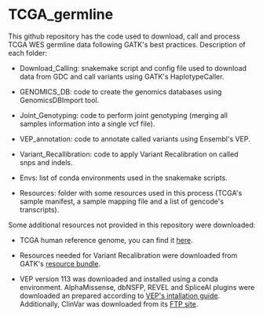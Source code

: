 # TCGA_germline

This github repository has the code used to download, call and process TCGA WES germline data following GATK's best practices. Description of each folder:

- Download_Calling: snakemake script and config file used to download data from GDC and call variants using GATK's HaplotypeCaller.

- GENOMICS_DB: code to create the genomics databases using GenomicsDBImport tool.

- Joint_Genotyping: code to perform joint genotyping (merging all samples information into a single vcf file).

- VEP_annotation: code to annotate called variants using Ensembl's VEP.

- Variant_Recallibration: code to apply Variant Recalibration on called snps and indels.

- Envs: list of conda environments used in the snakemake scripts.

- Resources: folder with some resources used in this process (TCGA's sample manifest, a sample mapping file and a list of gencode's transcripts).

Some additional resources not provided in this repository were downloaded:

- TCGA human reference genome, you can find it [here](https://gdc.cancer.gov/about-data/gdc-data-processing/gdc-reference-files).

- Resources needed for Variant Recalibration were downloaded from GATK's [resource bundle](https://gatk.broadinstitute.org/hc/en-us/articles/360035890811-Resource-bundle).

- VEP version 113 was downloaded and installed using a conda environment. AlphaMissense, dbNSFP, REVEL and SpliceAI plugins were downloaded an prepared according to [VEP's intallation guide](https://www.ensembl.org/info/docs/tools/vep/script/vep_download.html). Additionally, ClinVar was downloaded from its [FTP site](https://www.ncbi.nlm.nih.gov/clinvar/).